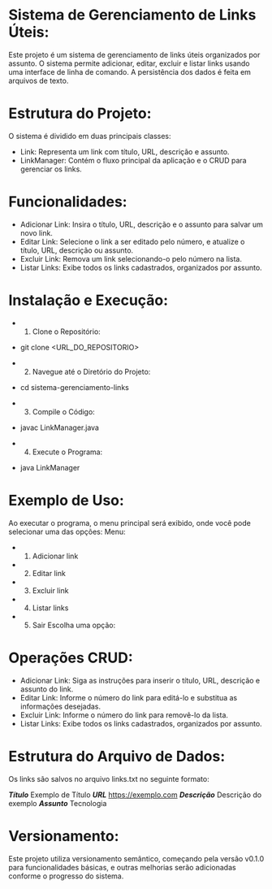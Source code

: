 # Sistema de Gerenciamento de Links Úteis:
Este projeto é um sistema de gerenciamento de links úteis organizados por assunto. O sistema permite adicionar, editar, excluir e listar links usando uma interface de linha de comando. A persistência dos dados é feita em arquivos de texto.

# Estrutura do Projeto:
O sistema é dividido em duas principais classes:

* Link: Representa um link com título, URL, descrição e assunto.
* LinkManager: Contém o fluxo principal da aplicação e o CRUD para gerenciar os links.
  
# Funcionalidades:
* Adicionar Link: Insira o título, URL, descrição e o assunto para salvar um novo link.
* Editar Link: Selecione o link a ser editado pelo número, e atualize o título, URL, descrição ou assunto.
* Excluir Link: Remova um link selecionando-o pelo número na lista.
* Listar Links: Exibe todos os links cadastrados, organizados por assunto.
  
# Instalação e Execução:
* 1. Clone o Repositório:
* git clone <URL_DO_REPOSITORIO>

* 2. Navegue até o Diretório do Projeto:
* cd sistema-gerenciamento-links

* 3. Compile o Código:
* javac LinkManager.java
  
* 4. Execute o Programa:
* java LinkManager
  
# Exemplo de Uso:
Ao executar o programa, o menu principal será exibido, onde você pode selecionar uma das opções:
Menu:
* 1. Adicionar link
* 2. Editar link
* 3. Excluir link
* 4. Listar links
* 5. Sair
Escolha uma opção:
 
# Operações CRUD:
* Adicionar Link: Siga as instruções para inserir o título, URL, descrição e assunto do link.
* Editar Link: Informe o número do link para editá-lo e substitua as informações desejadas.
* Excluir Link: Informe o número do link para removê-lo da lista.
* Listar Links: Exibe todos os links cadastrados, organizados por assunto.
  
# Estrutura do Arquivo de Dados:
Os links são salvos no arquivo links.txt no seguinte formato:

***Título***
Exemplo de Título
***URL***
https://exemplo.com
***Descrição***
Descrição do exemplo
***Assunto***
Tecnologia

# Versionamento:
Este projeto utiliza versionamento semântico, começando pela versão v0.1.0 para funcionalidades básicas, e outras melhorias serão adicionadas conforme o progresso do sistema.

